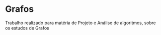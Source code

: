 # Grafos
Trabalho realizado para matéria de Projeto e Análise de algoritmos, sobre os estudos de Grafos
